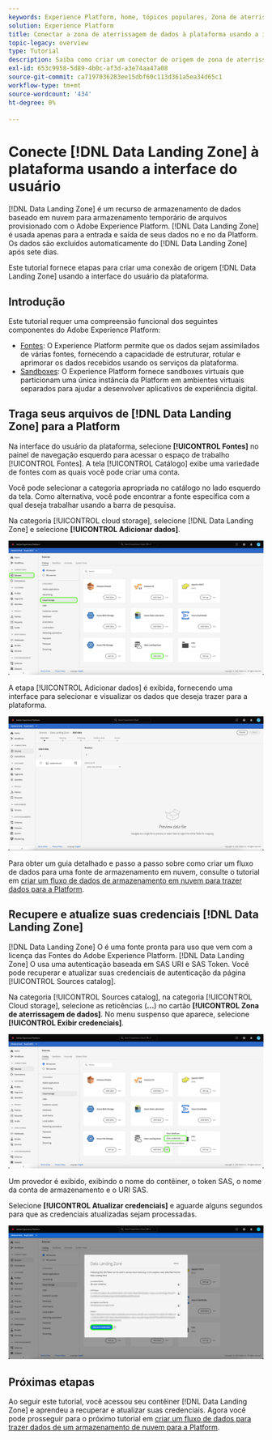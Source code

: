 ```yaml
---
keywords: Experience Platform, home, tópicos populares, Zona de aterrissagem de dados, zona de aterrissagem de dados
solution: Experience Platform
title: Conectar a zona de aterrissagem de dados à plataforma usando a interface do usuário
topic-legacy: overview
type: Tutorial
description: Saiba como criar um conector de origem de zona de aterrissagem de dados usando a interface do usuário da plataforma.
exl-id: 653c9958-5d89-4b0c-af3d-a3e74aa47a08
source-git-commit: ca7197036283ee15dbf60c113d361a5ea34d65c1
workflow-type: tm+mt
source-wordcount: '434'
ht-degree: 0%

---
```


# Conecte [!DNL Data Landing Zone] à plataforma usando a interface do usuário

[!DNL Data Landing Zone] é um recurso de armazenamento de dados baseado em nuvem para armazenamento temporário de arquivos provisionado com o Adobe Experience Platform. [!DNL Data Landing Zone] é usada apenas para a entrada e saída de seus dados no e no da Platform. Os dados são excluídos automaticamente do [!DNL Data Landing Zone] após sete dias.

Este tutorial fornece etapas para criar uma conexão de origem [!DNL Data Landing Zone] usando a interface do usuário da plataforma.

## Introdução

Este tutorial requer uma compreensão funcional dos seguintes componentes do Adobe Experience Platform:

* [Fontes](../../../../home.md): O Experience Platform permite que os dados sejam assimilados de várias fontes, fornecendo a capacidade de estruturar, rotular e aprimorar os dados recebidos usando os serviços da plataforma.
* [Sandboxes](../../../../../sandboxes/home.md): O Experience Platform fornece sandboxes virtuais que particionam uma única instância da Platform em ambientes virtuais separados para ajudar a desenvolver aplicativos de experiência digital.

## Traga seus arquivos de [!DNL Data Landing Zone] para a Platform

Na interface do usuário da plataforma, selecione **[!UICONTROL Fontes]** no painel de navegação esquerdo para acessar o espaço de trabalho [!UICONTROL Fontes]. A tela [!UICONTROL Catálogo] exibe uma variedade de fontes com as quais você pode criar uma conta.

Você pode selecionar a categoria apropriada no catálogo no lado esquerdo da tela. Como alternativa, você pode encontrar a fonte específica com a qual deseja trabalhar usando a barra de pesquisa.

Na categoria [!UICONTROL cloud storage], selecione [!DNL Data Landing Zone] e selecione **[!UICONTROL Adicionar dados]**.

![catálogo](../../../../images/tutorials/create/dlz/catalog.png)

A etapa [!UICONTROL Adicionar dados] é exibida, fornecendo uma interface para selecionar e visualizar os dados que deseja trazer para a plataforma.

![add-data](../../../../images/tutorials/create/dlz/add-data.png)

Para obter um guia detalhado e passo a passo sobre como criar um fluxo de dados para uma fonte de armazenamento em nuvem, consulte o tutorial em [criar um fluxo de dados de armazenamento em nuvem para trazer dados para a Platform](../../dataflow/batch/cloud-storage.md).

## Recupere e atualize suas credenciais [!DNL Data Landing Zone]

[!DNL Data Landing Zone] O é uma fonte pronta para uso que vem com a licença das Fontes do Adobe Experience Platform. [!DNL Data Landing Zone] O usa uma autenticação baseada em SAS URI e SAS Token. Você pode recuperar e atualizar suas credenciais de autenticação da página [!UICONTROL Sources catalog].

Na categoria [!UICONTROL Sources catalog], na categoria [!UICONTROL Cloud storage], selecione as reticências (**...**) no cartão **[!UICONTROL Zona de aterrissagem de dados]**. No menu suspenso que aparece, selecione **[!UICONTROL Exibir credenciais]**.

![opções](../../../../images/tutorials/create/dlz/options.png)

Um provedor é exibido, exibindo o nome do contêiner, o token SAS, o nome da conta de armazenamento e o URI SAS.

Selecione **[!UICONTROL Atualizar credenciais]** e aguarde alguns segundos para que as credenciais atualizadas sejam processadas.

![view-credentials](../../../../images/tutorials/create/dlz/credentials.png)

## Próximas etapas

Ao seguir este tutorial, você acessou seu contêiner [!DNL Data Landing Zone] e aprendeu a recuperar e atualizar suas credenciais. Agora você pode prosseguir para o próximo tutorial em [criar um fluxo de dados para trazer dados de um armazenamento de nuvem para a Platform](../../dataflow/batch/cloud-storage.md).
